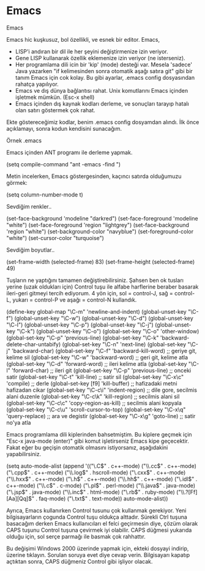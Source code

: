# Emacs


Emacs






Emacs hic kuşkusuz, bol özellikli, ve esnek bir editor. Emacs,  

 
  
 
 * LISP'i andıran bir dil ile her şeyini değiştirmenize izin veriyor.  
 * Gene LISP kullanarak özellik eklemenize izin veriyor (ne isterseniz).  
 * Her programlama dili icin bir 'kip' (mode) desteği var. Mesela 'sadece' Java yazarken "if kelimesinden sonra otomatik aşağı satıra git" gibi bir tanım Emacs için cok kolay. Bu gibi ayarlar, .emacs config dosyasından rahatça yapılıyor. 
 * Emacs ve dış dünya bağlantısı rahat. Unix komutlarını Emacs içinden işletmek mümkün. (Esc-x shell) 
 * Emacs içinden dış kaynak kodları derleme, ve sonuçları tarayıp hatalı olan satırı göstermek çok rahat. 

 
  
  
 Ekte göstereceğimiz kodlar, benim .emacs config dosyamdan alındı. İlk önce açıklamayı, sonra kodun kendisini sunacağım.  

 
  
 Örnek .emacs 
  
  
 Emacs içinden ANT programı ile derleme yapmak.  

 
  
  
  
(setq compile-command "ant -emacs -find ")
 

 
  
  
 Metin incelerken, Emacs göstergesinden, kaçıncı satırda olduğumuzu görmek:  

 
  
  
  
(setq column-number-mode t)
 

 
  
  
 Sevdiğim renkler..  

 
  
  
  
(set-face-background 'modeline "darkred")
(set-face-foreground 'modeline "white")
(set-face-foreground 'region "lightgrey")
(set-face-background 'region "white")
(set-background-color  "navyblue")
(set-foreground-color "white")
(set-cursor-color "turquoise")
 

 
  
  
 Sevdiğim boyutlar..  

 
  
  
  
(set-frame-width (selected-frame) 83)
(set-frame-height (selected-frame) 49)
 

 
  
  
 Tuşların ne yaptığını tamamen değiştirebilirsiniz. Şahsen ben ok tusları yerine (uzak oldukları için) Control tuşu ile alfabe harflerine beraber basarak ileri-geri gitmeyi tercih ediyorum. 4 yön için, sol = control-J, sağ = control-L, yukarı = control-P ve aşağı = control-N kullandık.  

 
  
  
  
(define-key global-map "\C-m" 'newline-and-indent)
(global-unset-key "\C-f")
(global-unset-key "\C-w")
(global-unset-key "\C-d")
(global-unset-key "\C-l")
(global-unset-key "\C-p")
(global-unset-key "\C-j")
(global-unset-key "\C-k")
(global-unset-key "\C-o")
(global-set-key "\C-o" 'other-window)
(global-set-key "\C-p" 'previous-line)
(global-set-key "\C-k" 'backward-delete-char-untabify)
(global-set-key "\C-n" 'next-line)
(global-set-key "\C-j" 'backward-char)
(global-set-key "\C-f" 'backward-kill-word) ;; geriye git, kelime sil
(global-set-key "\C-w" 'backward-word) ;; geri git, kelime atla
(global-set-key "\C-d" 'forward-word) ;; ileri kelime atla
(global-set-key "\C-l" 'forward-char) ;; ileri git
(global-set-key "\C-p" 'previous-line) ;; onceki satir
(global-set-key "\C-t" 'kill-line) ;; satir sil
(global-set-key "\C-x\c" 'compile) ;; derle
(global-set-key [f9] 'kill-buffer) ;; hafizadaki metni hafizadan cikar
(global-set-key "\C-c\i" 'indent-region) ;; dile gore, secilmis alani duzenle
(global-set-key "\C-c\k" 'kill-region) ;; secilmis alani sil
(global-set-key "\C-c\c" 'copy-region-as-kill) ;; secilmis alani kopyala
(global-set-key "\C-c\u" 'scroll-cursor-to-top)
(global-set-key "\C-x\q" 'query-replace) ;; ara ve degistir
(global-set-key "\C-x\g" 'goto-line) ;; satir no'ya atla
 

 
  
  
 Emacs programlama dili kiplerinden bahsetmiştim. Bu kiplere geçmek için "Esc-x java-mode (enter)" gibi komut işletirseniz Emacs kipe geçecektir. Fakat eğer bu geçişin otomatik olmasını istiyorsanız, aşağıdakini yapabilirsiniz.   

 
  
  
  
(setq auto-mode-alist
 (append '(("\\.C$"   . c++-mode)
("\\.cc$"  . c++-mode)
("\\.cpp$" . c++-mode)
("\\.log$" . hscroll-mode)
("\\.cxx$" . c++-mode)
("\\.hxx$" . c++-mode)
("\\.h$"   . c++-mode)
("\\.hh$"  . c++-mode)
("\\.idl$" . c++-mode)
("\\.c$"   . c-mode)
           ("\\.pl$" . perl-mode)
           ("\\.java$" . java-mode)
           ("\\.jsp$" . java-mode)
           ("\\.inc$" . html-mode)
           ("\\.rb$" . ruby-mode)
           ("\\.?[Ff][Aa][Qq]$" . faq-mode)
           ("\\.txt$" . text-mode))
   auto-mode-alist))
 

 
  
  
 Ayrıca, Emacs kullanırken Control tusunu çok kullanmak gerekiyor. Yeni bilgisayarların çogunda Control tuşu oldukça alttadır. Sürekli Ctrl tuşuna basacağım derken Emacs kullanıcıları el felci geçirmesin diye, çözüm olarak CAPS tuşunu Control tuşuna çevirmek iyi olabilir. CAPS düğmesi yukarıda olduğu için, sol serçe parmağı ile basmak çok rahhattır.   

 
  
  
 Bu değişimi Windows 2000 üzerinde yapmak için, ekteki dosyayi indirip, üzerine tıklayın. Sorulan soruya evet diye cevap verin. Bilgisayarı kapatıp açtıktan sonra, CAPS düğmeniz Control gibi işliyor olacak.    

 
  
 






